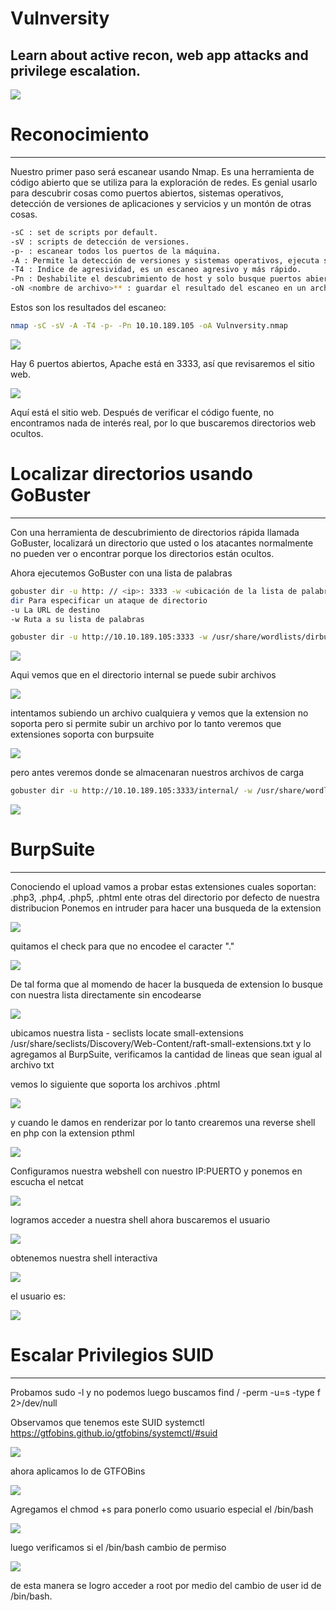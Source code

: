 # Vulnversity
## Learn about active recon, web app attacks and privilege escalation.

![](img/1.png)

# Reconocimiento
---
Nuestro primer paso será escanear usando Nmap. Es una herramienta de código abierto que se utiliza para la exploración de redes. Es genial usarlo para descubrir cosas como puertos abiertos, sistemas operativos, detección de versiones de aplicaciones y servicios y un montón de otras cosas. 

``` sh
-sC : set de scripts por default.
-sV : scripts de detección de versiones.
-p- : escanear todos los puertos de la máquina.
-A : Permite la detección de versiones y sistemas operativos, ejecuta scripts incorporados para una enumeración adicional.
-T4 : Indice de agresividad, es un escaneo agresivo y más rápido.
-Pn : Deshabilite el descubrimiento de host y solo busque puertos abiertos
-oN <nombre de archivo>** : guardar el resultado del escaneo en un archivo de formato 
```

Estos son los resultados del escaneo:
``` sh
nmap -sC -sV -A -T4 -p- -Pn 10.10.189.105 -oA Vulnversity.nmap
``` 

![](img/2.png)

Hay 6 puertos abiertos, Apache está en 3333, así que revisaremos el sitio web.

![](img/3.png)

Aquí está el sitio web. Después de verificar el código fuente, no encontramos nada de interés real, por lo que buscaremos directorios web ocultos.

# Localizar directorios usando GoBuster
---

Con una herramienta de descubrimiento de directorios rápida llamada GoBuster, localizará un directorio que usted o los atacantes normalmente no pueden ver o encontrar porque los directorios están ocultos.

Ahora ejecutemos GoBuster con una lista de palabras 
``` sh
gobuster dir -u http: // <ip>: 3333 -w <ubicación de la lista de palabras>
dir Para especificar un ataque de directorio
-u La URL de destino
-w Ruta a su lista de palabras
```

``` sh
gobuster dir -u http://10.10.189.105:3333 -w /usr/share/wordlists/dirbuster/directory-list-2.3-medium.txt -t 100
``` 

![](img/4.png)

Aqui vemos que en el directorio internal se puede subir archivos

![](img/5.png)

intentamos subiendo un archivo cualquiera y vemos que la extension no soporta pero si permite subir un archivo por lo tanto veremos que extensiones soporta con burpsuite

![](img/6.png)

pero antes veremos donde se almacenaran nuestros archivos de carga 
```sh
gobuster dir -u http://10.10.189.105:3333/internal/ -w /usr/share/wordlists/dirbuster/directory-list-2.3-medium.txt -t 100
```
![](img/7.png)

# BurpSuite
---
Conociendo el upload vamos a probar estas extensiones cuales soportan: .php3, .php4, .php5, .phtml ente otras del directorio por defecto de nuestra distribucion 
Ponemos en intruder para hacer una busqueda de la extension

![](img/8.png)

quitamos el check para que no encodee el caracter "." 

![](img/9.png)

De tal forma que al momendo de hacer la busqueda de extension lo busque con nuestra lista directamente sin encodearse

![](img/10.png)

ubicamos nuestra lista  - seclists
locate small-extensions
/usr/share/seclists/Discovery/Web-Content/raft-small-extensions.txt
y lo agregamos al BurpSuite, verificamos la cantidad de lineas que sean igual al archivo txt

vemos lo siguiente que soporta los archivos .phtml

![](img/11.png)

y cuando le damos en renderizar por lo tanto crearemos una reverse shell en php con la extension pthml 

![](img/12.png)

Configuramos nuestra webshell con nuestro IP:PUERTO y ponemos en escucha el netcat

![](img/13.png)

logramos acceder a nuestra shell ahora buscaremos el usuario

![](img/14.png)

obtenemos nuestra shell interactiva 

![](img/15.png)

el usuario es: 

![](img/16.png)

# Escalar Privilegios SUID
---
Probamos
sudo -l y no podemos luego buscamos find / -perm -u=s -type f 2>/dev/null

Observamos que tenemos este SUID systemctl
https://gtfobins.github.io/gtfobins/systemctl/#suid

![](img/17.png)

ahora aplicamos lo de GTFOBins

![](img/18.png)

Agregamos el chmod +s para ponerlo como usuario especial el /bin/bash

![](img/19.png)

luego verificamos si el /bin/bash cambio de  permiso 

![](img/20.png)

de esta manera se logro acceder a root por medio del cambio de user id de /bin/bash.